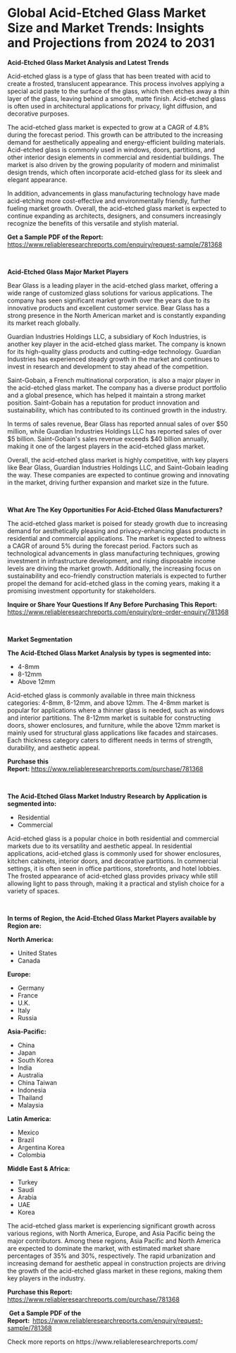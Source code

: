 <p><h1>Global Acid-Etched Glass Market Size and Market Trends: Insights and Projections from 2024 to 2031</h1></p><p><strong>Acid-Etched Glass Market Analysis and Latest Trends</strong></p>
<p><p>Acid-etched glass is a type of glass that has been treated with acid to create a frosted, translucent appearance. This process involves applying a special acid paste to the surface of the glass, which then etches away a thin layer of the glass, leaving behind a smooth, matte finish. Acid-etched glass is often used in architectural applications for privacy, light diffusion, and decorative purposes.</p><p>The acid-etched glass market is expected to grow at a CAGR of 4.8% during the forecast period. This growth can be attributed to the increasing demand for aesthetically appealing and energy-efficient building materials. Acid-etched glass is commonly used in windows, doors, partitions, and other interior design elements in commercial and residential buildings. The market is also driven by the growing popularity of modern and minimalist design trends, which often incorporate acid-etched glass for its sleek and elegant appearance.</p><p>In addition, advancements in glass manufacturing technology have made acid-etching more cost-effective and environmentally friendly, further fueling market growth. Overall, the acid-etched glass market is expected to continue expanding as architects, designers, and consumers increasingly recognize the benefits of this versatile and stylish material.</p></p>
<p><strong>Get a Sample PDF of the Report:&nbsp;</strong> <a href="https://www.reliableresearchreports.com/enquiry/request-sample/781368">https://www.reliableresearchreports.com/enquiry/request-sample/781368</a></p>
<p>&nbsp;</p>
<p><strong>Acid-Etched Glass Major Market Players</strong></p>
<p><p>Bear Glass is a leading player in the acid-etched glass market, offering a wide range of customized glass solutions for various applications. The company has seen significant market growth over the years due to its innovative products and excellent customer service. Bear Glass has a strong presence in the North American market and is constantly expanding its market reach globally.</p><p>Guardian Industries Holdings LLC, a subsidiary of Koch Industries, is another key player in the acid-etched glass market. The company is known for its high-quality glass products and cutting-edge technology. Guardian Industries has experienced steady growth in the market and continues to invest in research and development to stay ahead of the competition.</p><p>Saint-Gobain, a French multinational corporation, is also a major player in the acid-etched glass market. The company has a diverse product portfolio and a global presence, which has helped it maintain a strong market position. Saint-Gobain has a reputation for product innovation and sustainability, which has contributed to its continued growth in the industry.</p><p>In terms of sales revenue, Bear Glass has reported annual sales of over $50 million, while Guardian Industries Holdings LLC has reported sales of over $5 billion. Saint-Gobain's sales revenue exceeds $40 billion annually, making it one of the largest players in the acid-etched glass market.</p><p>Overall, the acid-etched glass market is highly competitive, with key players like Bear Glass, Guardian Industries Holdings LLC, and Saint-Gobain leading the way. These companies are expected to continue growing and innovating in the market, driving further expansion and market size in the future.</p></p>
<p>&nbsp;</p>
<p><strong>What Are The Key Opportunities For Acid-Etched Glass Manufacturers?</strong></p>
<p><p>The acid-etched glass market is poised for steady growth due to increasing demand for aesthetically pleasing and privacy-enhancing glass products in residential and commercial applications. The market is expected to witness a CAGR of around 5% during the forecast period. Factors such as technological advancements in glass manufacturing techniques, growing investment in infrastructure development, and rising disposable income levels are driving the market growth. Additionally, the increasing focus on sustainability and eco-friendly construction materials is expected to further propel the demand for acid-etched glass in the coming years, making it a promising investment opportunity for stakeholders.</p></p>
<p><strong>Inquire or Share Your Questions If Any Before Purchasing This Report:</strong> <a href="https://www.reliableresearchreports.com/enquiry/pre-order-enquiry/781368">https://www.reliableresearchreports.com/enquiry/pre-order-enquiry/781368</a></p>
<p>&nbsp;</p>
<p><strong>Market Segmentation</strong></p>
<p><strong>The Acid-Etched Glass Market Analysis by types is segmented into:</strong></p>
<p><ul><li>4-8mm</li><li>8-12mm</li><li>Above 12mm</li></ul></p>
<p><p>Acid-etched glass is commonly available in three main thickness categories: 4-8mm, 8-12mm, and above 12mm. The 4-8mm market is popular for applications where a thinner glass is needed, such as windows and interior partitions. The 8-12mm market is suitable for constructing doors, shower enclosures, and furniture, while the above 12mm market is mainly used for structural glass applications like facades and staircases. Each thickness category caters to different needs in terms of strength, durability, and aesthetic appeal.</p></p>
<p><strong>Purchase this Report:&nbsp;</strong><a href="https://www.reliableresearchreports.com/purchase/781368">https://www.reliableresearchreports.com/purchase/781368</a></p>
<p>&nbsp;</p>
<p><strong>The Acid-Etched Glass Market Industry Research by Application is segmented into:</strong></p>
<p><ul><li>Residential</li><li>Commercial</li></ul></p>
<p><p>Acid-etched glass is a popular choice in both residential and commercial markets due to its versatility and aesthetic appeal. In residential applications, acid-etched glass is commonly used for shower enclosures, kitchen cabinets, interior doors, and decorative partitions. In commercial settings, it is often seen in office partitions, storefronts, and hotel lobbies. The frosted appearance of acid-etched glass provides privacy while still allowing light to pass through, making it a practical and stylish choice for a variety of spaces.</p></p>
<p>&nbsp;</p>
<p><strong>In terms of Region, the Acid-Etched Glass Market Players available by Region are:</strong></p>
<p>
    <p> <strong> North America: </strong>
        <ul>
            <li>United States</li>
            <li>Canada</li>
        </ul>
        </p> 
    <p> <strong> Europe: </strong>
        <ul>
            <li>Germany</li>
            <li>France</li>
            <li>U.K.</li>
            <li>Italy</li>
            <li>Russia</li>
        </ul>
        </p> 
    <p> <strong> Asia-Pacific: </strong>
        <ul>
            <li>China</li>
            <li>Japan</li>
            <li>South Korea</li>
            <li>India</li>
            <li>Australia</li>
            <li>China Taiwan</li>
            <li>Indonesia</li>
            <li>Thailand</li>
            <li>Malaysia</li>
        </ul>
        </p> 
    <p> <strong> Latin America: </strong>
        <ul>
            <li>Mexico</li>
            <li>Brazil</li>
            <li>Argentina Korea</li>
            <li>Colombia</li>
        </ul>
        </p> 
    <p> <strong> Middle East & Africa: </strong>
        <ul>
            <li>Turkey</li>
            <li>Saudi</li>
            <li>Arabia</li>
            <li>UAE</li>
            <li>Korea</li>
        </ul>
    </p>
    </p>
<p><p>The acid-etched glass market is experiencing significant growth across various regions, with North America, Europe, and Asia Pacific being the major contributors. Among these regions, Asia Pacific and North America are expected to dominate the market, with estimated market share percentages of 35% and 30%, respectively. The rapid urbanization and increasing demand for aesthetic appeal in construction projects are driving the growth of the acid-etched glass market in these regions, making them key players in the industry.</p></p>
<p><strong>Purchase this Report: </strong><a href="https://www.reliableresearchreports.com/purchase/781368">https://www.reliableresearchreports.com/purchase/781368</a></p>
<p>&nbsp;<strong>Get a Sample PDF of the Report:&nbsp;&nbsp;</strong><a href="https://www.reliableresearchreports.com/enquiry/request-sample/781368">https://www.reliableresearchreports.com/enquiry/request-sample/781368</a></p>
<p><strong></strong></p>
<p>Check more reports on https://www.reliableresearchreports.com/</p>